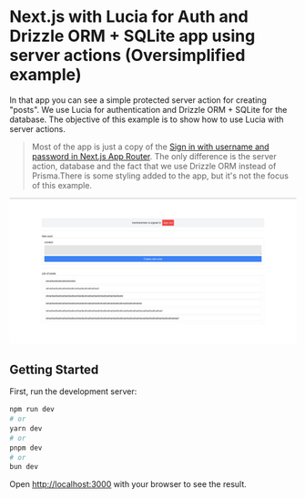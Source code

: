 # Next.js with Lucia for Auth and Drizzle ORM + SQLite app using server actions (Oversimplified example)

In that app you can see a simple protected server action for creating "posts". We use Lucia for authentication and Drizzle ORM + SQLite for the database. The objective of this example is to show how to use Lucia with server actions.

> Most of the app is just a copy of the [Sign in with username and password in Next.js App Router](https://lucia-auth.com/guidebook/sign-in-with-username-and-password/nextjs-app). The only difference is the server action, database and the fact that we use Drizzle ORM instead of Prisma.There is some styling added to the app, but it's not the focus of this example.

![screenshot](.github/images//preview.png)

## Getting Started

First, run the development server:

```bash
npm run dev
# or
yarn dev
# or
pnpm dev
# or
bun dev
```

Open [http://localhost:3000](http://localhost:3000) with your browser to see the result.

